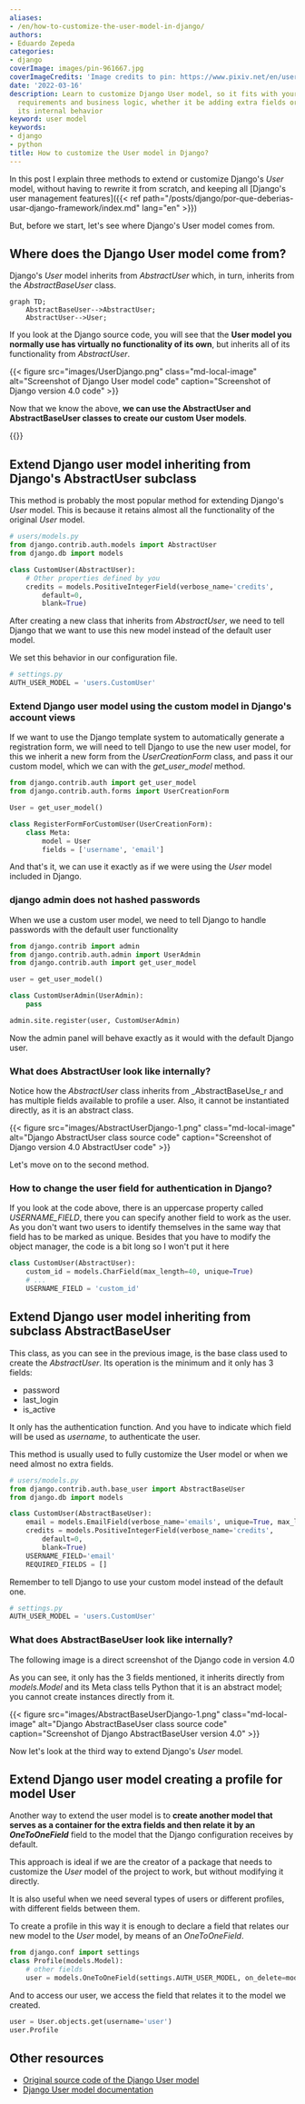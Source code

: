 ```yaml
---
aliases:
- /en/how-to-customize-the-user-model-in-django/
authors:
- Eduardo Zepeda
categories:
- django
coverImage: images/pin-961667.jpg
coverImageCredits: 'Image credits to pin: https://www.pixiv.net/en/users/961667'
date: '2022-03-16'
description: Learn to customize Django User model, so it fits with your application
  requirements and business logic, whether it be adding extra fields or modifying
  its internal behavior
keyword: user model
keywords:
- django
- python
title: How to customize the User model in Django?
---
```


In this post I explain three methods to extend or customize Django's _User_ model, without having to rewrite it from scratch, and keeping all [Django's user management features]({{< ref path="/posts/django/por-que-deberias-usar-django-framework/index.md" lang="en" >}})

But, before we start, let's see where Django's User model comes from.

## Where does the Django User model come from?

Django's _User_ model inherits from _AbstractUser_ which, in turn, inherits from the _AbstractBaseUser_ class.

``` mermaid
graph TD;
    AbstractBaseUser-->AbstractUser;
    AbstractUser-->User;
```

If you look at the Django source code, you will see that the **User model you normally use has virtually no functionality of its own**, but inherits all of its functionality from _AbstractUser_.

{{< figure src="images/UserDjango.png" class="md-local-image" alt="Screenshot of Django User model code" caption="Screenshot of Django version 4.0 code" >}}

Now that we know the above, **we can use the AbstractUser and AbstractBaseUser classes to create our custom User models**.

{{<ad>}}

## Extend Django user model inheriting from Django's AbstractUser subclass

This method is probably the most popular method for extending Django's _User_ model. This is because it retains almost all the functionality of the original _User_ model.

```python
# users/models.py
from django.contrib.auth.models import AbstractUser
from django.db import models

class CustomUser(AbstractUser):
    # Other properties defined by you
    credits = models.PositiveIntegerField(verbose_name='credits',
        default=0, 
        blank=True)
```

After creating a new class that inherits from _AbstractUser_, we need to tell Django that we want to use this new model instead of the default user model.

We set this behavior in our configuration file.

```python
# settings.py
AUTH_USER_MODEL = 'users.CustomUser'
```

### Extend Django user model using the custom model in Django's account views

If we want to use the Django template system to automatically generate a registration form, we will need to tell Django to use the new user model, for this we inherit a new form from the _UserCreationForm_ class, and pass it our custom model, which we can with the _get_user_model_ method.

```python
from django.contrib.auth import get_user_model
from django.contrib.auth.forms import UserCreationForm

User = get_user_model()

class RegisterFormForCustomUser(UserCreationForm):
    class Meta:
        model = User
        fields = ['username', 'email']
```

And that's it, we can use it exactly as if we were using the _User_ model included in Django.

### django admin does not hashed passwords

When we use a custom user model, we need to tell Django to handle passwords with the default user functionality

```python
from django.contrib import admin
from django.contrib.auth.admin import UserAdmin
from django.contrib.auth import get_user_model

user = get_user_model()

class CustomUserAdmin(UserAdmin):
    pass

admin.site.register(user, CustomUserAdmin)
```

Now the admin panel will behave exactly as it would with the default Django user.

### What does AbstractUser look like internally?

Notice how the _AbstractUser_ class inherits from _AbstractBaseUse_r and has multiple fields available to profile a user. Also, it cannot be instantiated directly, as it is an abstract class.

{{< figure src="images/AbstractUserDjango-1.png" class="md-local-image" alt="Django AbstractUser class source code" caption="Screenshot of Django version 4.0 AbstractUser code" >}}

Let's move on to the second method.

### How to change the user field for authentication in Django?

If you look at the code above, there is an uppercase property called _USERNAME_FIELD_, there you can specify another field to work as the user.
As you don't want two users to identify themselves in the same way that field has to be marked as unique. Besides that you have to modify the object manager, the code is a bit long so I won't put it here

```python
class CustomUser(AbstractUser):
    custom_id = models.CharField(max_length=40, unique=True)
    # ...
    USERNAME_FIELD = 'custom_id'
```

## Extend Django user model inheriting from subclass AbstractBaseUser

This class, as you can see in the previous image, is the base class used to create the _AbstractUser_. Its operation is the minimum and it only has 3 fields:

* password
* last_login
* is_active

It only has the authentication function. And you have to indicate which field will be used as _username_, to authenticate the user.

This method is usually used to fully customize the User model or when we need almost no extra fields.

```python
# users/models.py
from django.contrib.auth.base_user import AbstractBaseUser
from django.db import models

class CustomUser(AbstractBaseUser):
    email = models.EmailField(verbose_name='emails', unique=True, max_length=255)
    credits = models.PositiveIntegerField(verbose_name='credits',
        default=0, 
        blank=True)
    USERNAME_FIELD='email'
    REQUIRED_FIELDS = []
```

Remember to tell Django to use your custom model instead of the default one.

```python
# settings.py
AUTH_USER_MODEL = 'users.CustomUser'
```

### What does AbstractBaseUser look like internally?

The following image is a direct screenshot of the Django code in version 4.0

As you can see, it only has the 3 fields mentioned, it inherits directly from _models.Model_ and its Meta class tells Python that it is an abstract model; you cannot create instances directly from it.

{{< figure src="images/AbstractBaseUserDjango-1.png" class="md-local-image" alt="Django AbstractBaseUser class source code" caption="Screenshot of Django AbstractBaseUser version 4.0" >}}

Now let's look at the third way to extend Django's _User_ model.

## Extend Django user model creating a profile for model User

Another way to extend the user model is to **create another model that serves as a container for the extra fields and then relate it by an _OneToOneField_** field to the model that the Django configuration receives by default.

This approach is ideal if we are the creator of a package that needs to customize the _User_ model of the project to work, but without modifying it directly.

It is also useful when we need several types of users or different profiles, with different fields between them.

To create a profile in this way it is enough to declare a field that relates our new model to the _User_ model, by means of an _OneToOneField_.

```python
from django.conf import settings
class Profile(models.Model):
    # other fields
    user = models.OneToOneField(settings.AUTH_USER_MODEL, on_delete=models.CASCADE)
```

And to access our user, we access the field that relates it to the model we created.

```python
user = User.objects.get(username='user')
user.Profile
```

## Other resources

* [Original source code of the Django User model](https://github.com/django/django/tree/main/django/contrib/auth)
* [Django User model documentation](https://docs.djangoproject.com/en/4.0/topics/auth/customizing/)